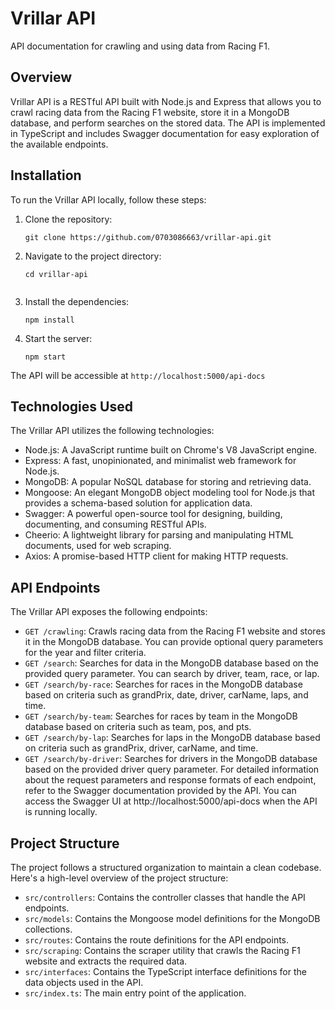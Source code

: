 # Vrillar API

API documentation for crawling and using data from Racing F1.

## Overview

Vrillar API is a RESTful API built with Node.js and Express that allows you to crawl racing data from the Racing F1 website, store it in a MongoDB database, and perform searches on the stored data. The API is implemented in TypeScript and includes Swagger documentation for easy exploration of the available endpoints.

## Installation

To run the Vrillar API locally, follow these steps:

1. Clone the repository:

   ```shell
   git clone https://github.com/0703086663/vrillar-api.git
2. Navigate to the project directory:
    ```shell
    cd vrillar-api
  
3. Install the dependencies:

    ```shell
    npm install
4. Start the server:

    ```shell
    npm start
The API will be accessible at `http://localhost:5000/api-docs`

## Technologies Used
The Vrillar API utilizes the following technologies:

- Node.js: A JavaScript runtime built on Chrome's V8 JavaScript engine.
- Express: A fast, unopinionated, and minimalist web framework for Node.js.
- MongoDB: A popular NoSQL database for storing and retrieving data.
- Mongoose: An elegant MongoDB object modeling tool for Node.js that provides a schema-based solution for application data.
- Swagger: A powerful open-source tool for designing, building, documenting, and consuming RESTful APIs.
- Cheerio: A lightweight library for parsing and manipulating HTML documents, used for web scraping.
- Axios: A promise-based HTTP client for making HTTP requests.

## API Endpoints
The Vrillar API exposes the following endpoints:

- `GET /crawling`: Crawls racing data from the Racing F1 website and stores it in the MongoDB database. You can provide optional query parameters for the year and filter criteria.
- `GET /search`: Searches for data in the MongoDB database based on the provided query parameter. You can search by driver, team, race, or lap.
- `GET /search/by-race`: Searches for races in the MongoDB database based on criteria such as grandPrix, date, driver, carName, laps, and time.
- `GET /search/by-team`: Searches for races by team in the MongoDB database based on criteria such as team, pos, and pts.
- `GET /search/by-lap`: Searches for laps in the MongoDB database based on criteria such as grandPrix, driver, carName, and time.
- `GET /search/by-driver`: Searches for drivers in the MongoDB database based on the provided driver query parameter.
    For detailed information about the request parameters and response formats of each endpoint, refer to the Swagger documentation provided by the API. You can access the Swagger UI at http://localhost:5000/api-docs when the API is running locally.

## Project Structure
The project follows a structured organization to maintain a clean codebase. Here's a high-level overview of the project structure:

- `src/controllers`: Contains the controller classes that handle the API endpoints.
- `src/models`: Contains the Mongoose model definitions for the MongoDB collections.
- `src/routes`: Contains the route definitions for the API endpoints.
- `src/scraping`: Contains the scraper utility that crawls the Racing F1 website and extracts the required data.
- `src/interfaces`: Contains the TypeScript interface definitions for the data objects used in the API.
- `src/index.ts`: The main entry point of the application.

